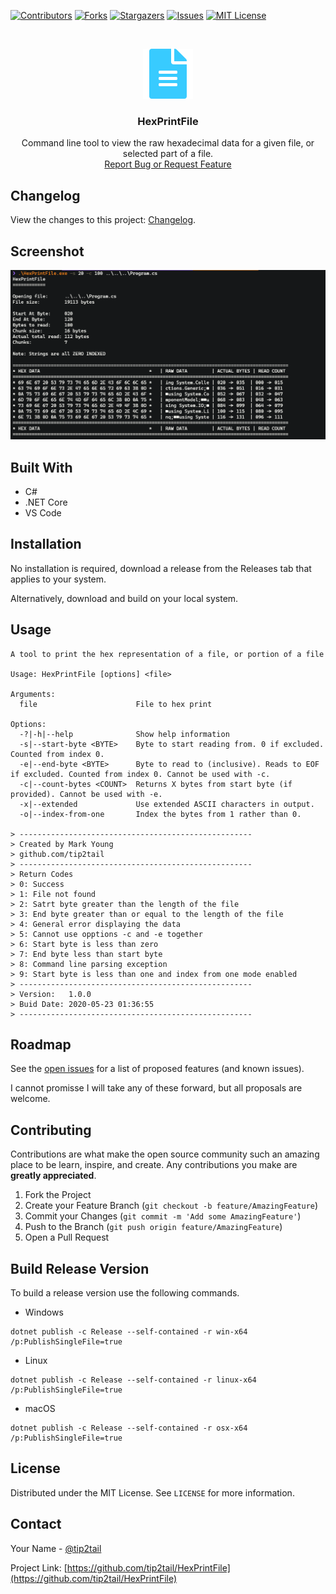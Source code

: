 <!-- PROJECT SHIELDS -->
<!--
*** I'm using markdown "reference style" links for readability.
*** Reference links are enclosed in brackets [ ] instead of parentheses ( ).
*** See the bottom of this document for the declaration of the reference variables
*** for contributors-url, forks-url, etc. This is an optional, concise syntax you may use.
*** https://www.markdownguide.org/basic-syntax/#reference-style-links
-->
[![Contributors][contributors-shield]][contributors-url]
[![Forks][forks-shield]][forks-url]
[![Stargazers][stars-shield]][stars-url]
[![Issues][issues-shield]][issues-url]
[![MIT License][license-shield]][license-url]

<!-- PROJECT LOGO -->
<br />
<p align="center">
  <a href="https://github.com/tip2tail/HexPrintFile">
    <img src="icon.png" alt="Logo" width="80" height="80">
  </a>

  <h3 align="center">HexPrintFile</h3>

  <p align="center">
    Command line tool to view the raw hexadecimal data for a given file, or selected part of a file.
    <br>
    <a href="https://github.com/tip2tail/HexPrintFile/issues">Report Bug or Request Feature</a>
  </p>
</p>

<!-- ABOUT THE PROJECT -->
## Changelog

View the changes to this project: [Changelog](./CHANGES.md).

## Screenshot

<img src="screen.png" alt="Screenshot">

## Built With

* C#
* .NET Core
* VS Code

## Installation
 
No installation is required, download a release from the Releases tab that applies to your system.

Alternatively, download and build on your local system.

<!-- USAGE EXAMPLES -->
## Usage

````
A tool to print the hex representation of a file, or portion of a file

Usage: HexPrintFile [options] <file>

Arguments:
  file                      File to hex print

Options:
  -?|-h|--help              Show help information
  -s|--start-byte <BYTE>    Byte to start reading from. 0 if excluded. Counted from index 0.
  -e|--end-byte <BYTE>      Byte to read to (inclusive). Reads to EOF if excluded. Counted from index 0. Cannot be used with -c.
  -c|--count-bytes <COUNT>  Returns X bytes from start byte (if provided). Cannot be used with -e.
  -x|--extended             Use extended ASCII characters in output.
  -o|--index-from-one       Index the bytes from 1 rather than 0.

> ----------------------------------------------------
> Created by Mark Young
> github.com/tip2tail
> ----------------------------------------------------
> Return Codes
> 0: Success
> 1: File not found
> 2: Satrt byte greater than the length of the file
> 3: End byte greater than or equal to the length of the file
> 4: General error displaying the data
> 5: Cannot use opptions -c and -e together
> 6: Start byte is less than zero
> 7: End byte less than start byte
> 8: Command line parsing exception
> 9: Start byte is less than one and index from one mode enabled
> ----------------------------------------------------
> Version:   1.0.0
> Buid Date: 2020-05-23 01:36:55
> ----------------------------------------------------
````

<!-- ROADMAP -->
## Roadmap

See the [open issues](https://github.com/tip2tail/HexPrintFile/issues) for a list of proposed features (and known issues).

I cannot promisse I will take any of these forward, but all proposals are welcome.



<!-- CONTRIBUTING -->
## Contributing

Contributions are what make the open source community such an amazing place to be learn, inspire, and create. Any contributions you make are **greatly appreciated**.

1. Fork the Project
2. Create your Feature Branch (`git checkout -b feature/AmazingFeature`)
3. Commit your Changes (`git commit -m 'Add some AmazingFeature'`)
4. Push to the Branch (`git push origin feature/AmazingFeature`)
5. Open a Pull Request

## Build Release Version

To build a release version use the following commands.

- Windows
````
dotnet publish -c Release --self-contained -r win-x64 /p:PublishSingleFile=true
````
- Linux
````
dotnet publish -c Release --self-contained -r linux-x64 /p:PublishSingleFile=true
````
- macOS
````
dotnet publish -c Release --self-contained -r osx-x64 /p:PublishSingleFile=true
````

<!-- LICENSE -->
## License

Distributed under the MIT License. See `LICENSE` for more information.



<!-- CONTACT -->
## Contact

Your Name - [@tip2tail](https://twitter.com/tip2tail)

Project Link: [https://github.com/tip2tail/HexPrintFile](https://github.com/tip2tail/HexPrintFile)

<!-- MARKDOWN LINKS & IMAGES -->
<!-- https://www.markdownguide.org/basic-syntax/#reference-style-links -->
[contributors-shield]: https://img.shields.io/github/contributors/tip2tail/HexPrintFile.svg?style=flat-square
[contributors-url]: https://github.com/tip2tail/HexPrintFile/graphs/contributors
[forks-shield]: https://img.shields.io/github/forks/tip2tail/HexPrintFile.svg?style=flat-square
[forks-url]: https://github.com/tip2tail/HexPrintFile/network/members
[stars-shield]: https://img.shields.io/github/stars/tip2tail/HexPrintFile.svg?style=flat-square
[stars-url]: https://github.com/tip2tail/HexPrintFile/stargazers
[issues-shield]: https://img.shields.io/github/issues/tip2tail/HexPrintFile.svg?style=flat-square
[issues-url]: https://github.com/tip2tail/HexPrintFile/issues
[license-shield]: https://img.shields.io/github/license/tip2tail/HexPrintFile.svg?style=flat-square
[license-url]: https://github.com/tip2tail/HexPrintFile/blob/master/LICENSE.txt
[linkedin-shield]: https://img.shields.io/badge/-LinkedIn-black.svg?style=flat-square&logo=linkedin&colorB=555
[linkedin-url]: https://linkedin.com/in/othneildrew
[product-screenshot]: images/screenshot.png